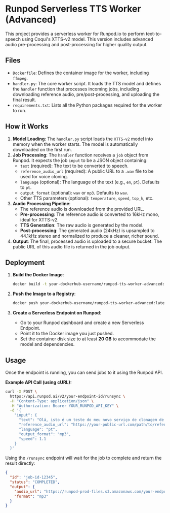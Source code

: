 # Runpod Serverless TTS Worker (Advanced)

This project provides a serverless worker for Runpod.io to perform text-to-speech using Coqui's XTTS-v2 model. This version includes advanced audio pre-processing and post-processing for higher quality output.

## Files 

- `Dockerfile`: Defines the container image for the worker, including `ffmpeg`.
- `handler.py`: The core worker script. It loads the TTS model and defines the `handler` function that processes incoming jobs, including downloading reference audio, pre/post-processing, and uploading the final result.
- `requirements.txt`: Lists all the Python packages required for the worker to run.

## How it Works

1.  **Model Loading**: The `handler.py` script loads the `XTTS-v2` model into memory when the worker starts. The model is automatically downloaded on the first run.
2.  **Job Processing**: The `handler` function receives a `job` object from Runpod. It expects the job `input` to be a JSON object containing:
    - `text` (required): The text to be converted to speech.
    - `reference_audio_url` (required): A public URL to a `.wav` file to be used for voice cloning.
    - `language` (optional): The language of the text (e.g., `en`, `pt`). Defaults to `pt`.
    - `output_format` (optional): `wav` or `mp3`. Defaults to `wav`.
    - Other TTS parameters (optional): `temperature`, `speed`, `top_k`, etc.
3.  **Audio Processing Pipeline**:
    - The reference audio is downloaded from the provided URL.
    - **Pre-processing**: The reference audio is converted to 16kHz mono, ideal for XTTS-v2.
    - **TTS Generation**: The raw audio is generated by the model.
    - **Post-processing**: The generated audio (24kHz) is upsampled to 44.1kHz stereo and normalized to produce a cleaner, richer sound.
4.  **Output**: The final, processed audio is uploaded to a secure bucket. The public URL of this audio file is returned in the job output.

## Deployment

1.  **Build the Docker Image**:
    ```bash
    docker build -t your-dockerhub-username/runpod-tts-worker-advanced:latest .
    ```

2.  **Push the Image to a Registry**:
    ```bash
    docker push your-dockerhub-username/runpod-tts-worker-advanced:latest
    ```

3.  **Create a Serverless Endpoint on Runpod**:
    - Go to your Runpod dashboard and create a new Serverless Endpoint.
    - Point it to the Docker image you just pushed.
    - Set the container disk size to at least **20 GB** to accommodate the model and dependencies.

## Usage

Once the endpoint is running, you can send jobs to it using the Runpod API.

**Example API Call (using cURL):**

```bash
curl -X POST \
  https://api.runpod.ai/v2/your-endpoint-id/runsync \
  -H "Content-Type: application/json" \
  -H "Authorization: Bearer YOUR_RUNPOD_API_KEY" \
  -d '{
    "input": {
      "text": "Olá, isto é um teste do meu novo serviço de clonagem de voz.",
      "reference_audio_url": "https://your-public-url.com/path/to/reference_audio.wav",
      "language": "pt",
      "output_format": "mp3",
      "speed": 1.1
    }
  }'
```

Using the `/runsync` endpoint will wait for the job to complete and return the result directly:

```json
{
  "id": "job-id-12345",
  "status": "COMPLETED",
  "output": {
    "audio_url": "https://runpod-prod-files.s3.amazonaws.com/your-endpoint-id/job-id-12345/output_0.mp3",
    "format": "mp3"
  }
}
```
